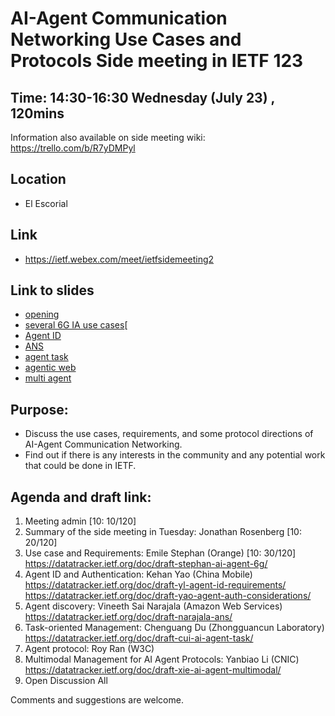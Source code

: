 # AI-Agent Communication Networking Use Cases and Protocols Side meeting in IETF 123

## Time: 14:30-16:30 Wednesday (July 23) , 120mins
Information also available on side meeting wiki: https://trello.com/b/R7yDMPyl

## Location
- El Escorial

## Link
- https://ietf.webex.com/meet/ietfsidemeeting2

## Link to slides
- [opening](https://github.com/PL-IETF/AI-Agent-Communication-Networking)
- [several 6G IA use cases](https://github.com/PL-IETF/AI-Agent-Communication-Networking/blob/main/02_ietf-123-session-slides_draft-stephan-ai-agent-6g-00-1st.pdf)[
- [Agent ID](https://github.com/PL-IETF/AI-Agent-Communication-Networking/blob/main/04-slides-123-AI-Agent-Side-meeting.pptx)
- [ANS](https://github.com/PL-IETF/AI-Agent-Communication-Networking/blob/main/05_Agent%20Name%20Service%20(ANS)_%20A%20Universal%20Directory%20for%20Secure%20AI%20Agent%20Discovery.pptx)
- [agent task](https://github.com/PL-IETF/AI-Agent-Communication-Networking/blob/main/06-%5BIETF123%5DAgent_Task.pdf)
- [agentic web](https://github.com/PL-IETF/AI-Agent-Communication-Networking/blob/main/07_Toward%20the%20Agentic%20Web_-%20W3C%E2%80%99s%20Work%20on%20AI%20Agent%20Protocols%20and%20Beyond.pptx)
- [multi agent](https://github.com/PL-IETF/AI-Agent-Communication-Networking/blob/main/08-slides-ietf123-ai-agent-multimodal-0723.pptx)
  
## Purpose:
- Discuss the use cases, requirements, and some protocol directions of AI-Agent Communication Networking.
- Find out if there is any interests in the community and any potential work that could be done in IETF.

## Agenda and draft link:

1. Meeting admin [10: 10/120]	            
2. Summary of the side meeting in Tuesday: Jonathan Rosenberg [10: 20/120]
3. Use case and Requirements: Emile Stephan (Orange) [10: 30/120]
https://datatracker.ietf.org/doc/draft-stephan-ai-agent-6g/ 
4. Agent ID and Authentication: Kehan Yao (China Mobile)
https://datatracker.ietf.org/doc/draft-yl-agent-id-requirements/ 
https://datatracker.ietf.org/doc/draft-yao-agent-auth-considerations/ 
6. Agent discovery: Vineeth Sai Narajala (Amazon Web Services)
https://datatracker.ietf.org/doc/draft-narajala-ans/
7. Task-oriented Management: Chenguang Du (Zhongguancun Laboratory)
https://datatracker.ietf.org/doc/draft-cui-ai-agent-task/ 
8. Agent protocol: Roy Ran (W3C)
9. Multimodal Management for AI Agent Protocols: Yanbiao Li (CNIC)
https://datatracker.ietf.org/doc/draft-xie-ai-agent-multimodal/ 
10. Open Discussion	All

Comments and suggestions are welcome.
